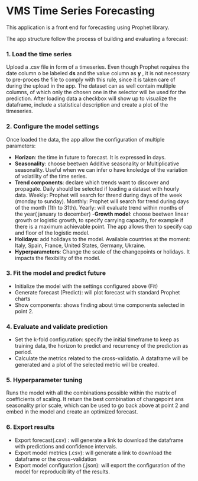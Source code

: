  # VMS Time Series Forecasting



This application is a front end for forecasting using Prophet library.

The app structure follow the process of building and evaluating a forecast:

### 1. Load the time series

Upload a .csv file in form of a timeseries. Even though Prophet requires the date column o be labeled **ds** and the value column as **y** , it is not necessary to pre-proces the file to comply with this rule, since it is taken care of during the upload in the app. 
The dataset can as well contain multiple columns, of which only the chosen one in the selector will be used for the prediction.
After loading data a checkbox will show up to visualize the dataframe, include a statistical description and create a plot of the timeseries. 
### 2. Configure the model settings

Once loaded the data, the app allow the configuration of multiple parameters:
- **Horizon**: the time in future to forecast. It is expressed in days.
- **Seasonality**: choose beetwen Additive seasonality or Multiplicative seasonality. Useful when we can infer o have knoledge of the variation of volatility of the time series.
- **Trend components**: declare which trends want to discover and propagate. Daily should be selected if loading a dataset with hourly data.
Weekly: Prophet will search for thrend during days of the week (monday to sunday).
Monthly: Prophet will search for trend during days of the month (1th to 31th).
Yearly: will evaluate trend within months of the year( january to december)
-**Growth model**: choose beetwen linear growth or logistic growth, to specify  carrying capacity, for example if there is a maximum achievable point. The app allows then to specify cap and floor of the logistic model.
- **Holidays**: add holidays to the model. Available countries at the moment: Italy, Spain, France, United States, Germany, Ukraine.
- **Hyperparameters**: Change the scale of the changepoints or holidays. It impacts the flexibility of the model. 

### 3. Fit the model and predict future
- Initialize the model with the settings configured above  (Fit)
- Generate forecast (Predict): will plot forecast with standard Prophet charts
- Show components: shows finding about time components selected in point 2.

### 4. Evaluate and validate prediction

- Set the k-fold configuration: specify the initial timeframe to keep as training data, the horizon to predict and recurrency of the prediction as period.
- Calculate the metrics related to the cross-validatio. A dataframe will be generated and a plot of the selected metric will be created.

### 5. Hyperparameter tuning
Runs the model with all the combinations possible within the matrix of coefficients of scaling. It return the best combination of changepoint ans seasonality prior scale, which can be used to go back above at point 2 and embed in the model and create an optimized forecast.

### 6. Export results

- Export forecast(.csv) : will generate a link to download the dataframe with predictions and confidence intervals.
- Export model metrics (.csv): will generate a link to download the dataframe or the cross-validation
- Export model configuration (.json): will export  the configuration of the model for reproducibility of the results.   
